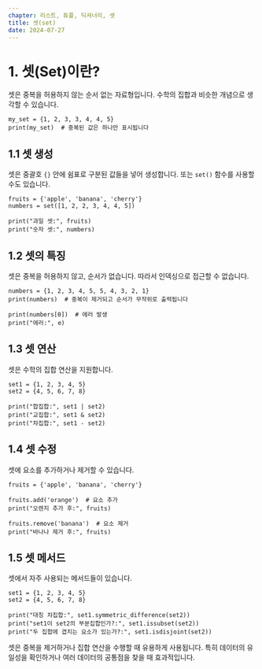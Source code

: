 ```yaml
---
chapter: 리스트, 튜플, 딕셔너리, 셋
title: 셋(set)
date: 2024-07-27
---
```


# 1. 셋(Set)이란?

셋은 중복을 허용하지 않는 순서 없는 자료형입니다. 수학의 집합과 비슷한 개념으로 생각할 수 있습니다.

```python-exec
my_set = {1, 2, 3, 3, 4, 4, 5}
print(my_set)  # 중복된 값은 하나만 표시됩니다
```

## 1.1 셋 생성

셋은 중괄호 `{}` 안에 쉼표로 구분된 값들을 넣어 생성합니다. 또는 `set()` 함수를 사용할 수도 있습니다.

```python-exec
fruits = {'apple', 'banana', 'cherry'}
numbers = set([1, 2, 2, 3, 4, 4, 5])

print("과일 셋:", fruits)
print("숫자 셋:", numbers)
```

## 1.2 셋의 특징

셋은 중복을 허용하지 않고, 순서가 없습니다. 따라서 인덱싱으로 접근할 수 없습니다.

```python-exec
numbers = {1, 2, 3, 4, 5, 5, 4, 3, 2, 1}
print(numbers)  # 중복이 제거되고 순서가 무작위로 출력됩니다

print(numbers[0])  # 에러 발생
print("에러:", e)
```

## 1.3 셋 연산

셋은 수학의 집합 연산을 지원합니다.

```python-exec
set1 = {1, 2, 3, 4, 5}
set2 = {4, 5, 6, 7, 8}

print("합집합:", set1 | set2)
print("교집합:", set1 & set2)
print("차집합:", set1 - set2)
```

## 1.4 셋 수정

셋에 요소를 추가하거나 제거할 수 있습니다.

```python-exec
fruits = {'apple', 'banana', 'cherry'}

fruits.add('orange')  # 요소 추가
print("오렌지 추가 후:", fruits)

fruits.remove('banana')  # 요소 제거
print("바나나 제거 후:", fruits)
```

## 1.5 셋 메서드

셋에서 자주 사용되는 메서드들이 있습니다.

```python-exec
set1 = {1, 2, 3, 4, 5}
set2 = {4, 5, 6, 7, 8}

print("대칭 차집합:", set1.symmetric_difference(set2))
print("set1이 set2의 부분집합인가?:", set1.issubset(set2))
print("두 집합에 겹치는 요소가 있는가?:", set1.isdisjoint(set2))
```

셋은 중복을 제거하거나 집합 연산을 수행할 때 유용하게 사용됩니다. 특히 데이터의 유일성을 확인하거나 여러 데이터의 공통점을 찾을 때 효과적입니다.